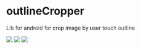 # outlineCropper
Lib for android for crop image by user touch outline

<img src="http://i11.pixs.ru:/storage/4/1/1/Screenshot_5439474_17295411.png"/>
<img src="http://i10.pixs.ru:/storage/4/1/2/Screenshot_1028636_17295412.png"/>
<img src="http://i11.pixs.ru:/storage/4/1/3/Screenshot_8283257_17295413.png"/>

